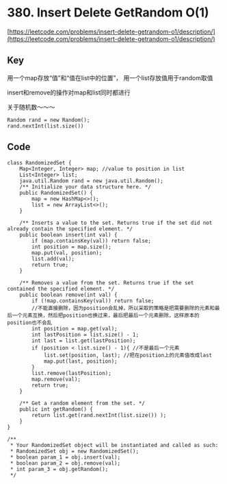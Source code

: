 # 380. Insert Delete GetRandom O(1)
[https://leetcode.com/problems/insert-delete-getrandom-o1/description/](https://leetcode.com/problems/insert-delete-getrandom-o1/description/)

## Key
用一个map存放“值”和“值在list中的位置”， 用一个list存放值用于random取值

insert和remove的操作对map和list同时都进行

关于随机数～～～

```
Random rand = new Random();
rand.nextInt(list.size())

```

## Code
```
class RandomizedSet {
    Map<Integer, Integer> map; //value to position in list
    List<Integer> list;
    java.util.Random rand = new java.util.Random();
    /** Initialize your data structure here. */
    public RandomizedSet() {
        map = new HashMap<>();
        list = new ArrayList<>();
    }
    
    /** Inserts a value to the set. Returns true if the set did not already contain the specified element. */
    public boolean insert(int val) {
        if (map.containsKey(val)) return false;
        int position = map.size();
        map.put(val, position);
        list.add(val);
        return true;
    }
    
    /** Removes a value from the set. Returns true if the set contained the specified element. */
    public boolean remove(int val) {
        if (!map.containsKey(val)) return false;
        //不能直接删除，因为position会乱掉，所以采取的策略是把需要删除的元素和最后一个元素互换，然后把position也换过来，最后把最后一个元素删除，这样原本的position也不会乱
        int position = map.get(val);
        int lastPosition = list.size() - 1;
        int last = list.get(lastPosition);
        if (position < list.size() - 1){ //不是最后一个元素
            list.set(position, last); //把在position上的元素值改成last
            map.put(last, position);
        }
        list.remove(lastPosition);
        map.remove(val);
        return true;
    }
    
    /** Get a random element from the set. */
    public int getRandom() {
        return list.get(rand.nextInt(list.size()) );
    }
}

/**
 * Your RandomizedSet object will be instantiated and called as such:
 * RandomizedSet obj = new RandomizedSet();
 * boolean param_1 = obj.insert(val);
 * boolean param_2 = obj.remove(val);
 * int param_3 = obj.getRandom();
 */
 ```

